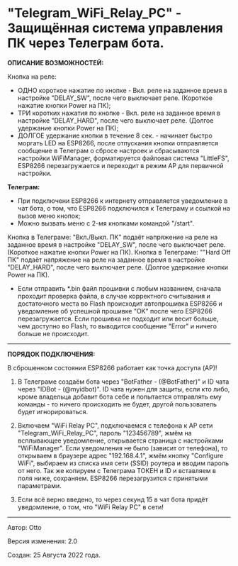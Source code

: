 # "Telegram_WiFi_Relay_PC" - Защищённая система управления ПК через Телеграм бота.


  **ОПИСАНИЕ ВОЗМОЖНОСТЕЙ:**
  
  Кнопка на реле:
  - ОДНО короткое нажатие по кнопке - Вкл. реле на заданное время в настройке "DELAY_SW", после чего выключает реле. (Короткое нажатие кнопки Power на ПК);
  - ТРИ коротких нажатия по кнопке - Вкл. реле на заданное время в настройке "DELAY_HARD", после чего выключает реле. (Долгое удержание кнопки Power на ПК);
  - ДОЛГОЕ удержание кнопки в течение 8 сек. - начинает быстро моргать LED на ESP8266, после отпускания кнопки отправляется сообщение в Телеграм о сбросе настроек
  и сбрасываются настройки WiFiManager, форматируется файловая система "LittleFS", ESP8266 перезагружается и переходит в режим AP для первичной настройки.
  
  **Телеграм:**
  - При подключени ESP8266 к интернету отправляется уведомление в чат бота, о том, что ESP8266 подключился к Телеграму и ссылкой на вызов меню кнопок;
  - Можно вызвать меню с 2-мя кнопками командой "/start".

  Кнопка в Телеграме: "Вкл./Выкл. ПК" подаёт напряжение на реле на заданное время в настройке "DELAY_SW", после чего выключает реле. (Короткое нажатие кнопки Power на ПК).
  Кнопка в Телеграме: ""Hard Off ПК" подаёт напряжение на реле на заданное время в настройке "DELAY_HARD", после чего выключает реле. (Долгое удержание кнопки Power на ПК).

  - Если отправить *.bin файл прошивки с любым названием, сначала проходит проверка файла, в случае корректного считывания и достаточного места во Flash происходит
  автопрошивка ESP8266 и уведомление об успешной прошивке "OK" после чего ESP8266 перезагружается.
  Если прошивка не подходит или весит больше, чем доступно во Flash, то выводится сообщение "Error" и ничего больше не происходит.

******************************************

  **ПОРЯДОК ПОДКЛЮЧЕНИЯ:**
  
  В сброшенном состоянии ESP8266 работает как точка доступа (AP)!

  1) В Телеграме создаём бота через "BotFather - (@BotFather)" и ID чата через "IDBot - (@myidbot)".
  ID чата нужен для защиты, если кто либо, кроме владельца добавит бота себе и попытается отправлять ему команды - то ничего происходить не будет, другой пользователь будет игнорироваться.

  2) Включаем "WiFi Relay PC", подключаемся с телефона к AP сети "Telegram_WiFi_Relay_PC", пароль "123456789", жмём на всплывающее уведомление, открывается страница с настройками "WiFiManager".
  Если уведомления не было (зависит от телефона), то открываем в браузере адрес "192.168.4.1", жмём кнопку "Configure WiFi", выбираем из списка имя сети (SSID) роутера и вводим пароль от него.
  Так же копируем с Телеграма ТОКЕН и ID и вставляем в поля ниже, сохраняем. ESP8266 перезагрузится с принятыми параметрами.

  3) Если всё верно введено, то через секунд 15 в чат бота придёт уведомление, о том, что "WiFi Relay PC" в сети!

******************************************

  Автор: Otto
  
  Версия изменения: 2.0
  
  Создан: 25 Августа 2022 года.
